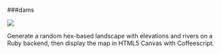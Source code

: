 ###dams

![](img1.png)

Generate a random hex-based landscape with elevations and rivers on a Ruby backend, then display the map in HTML5 Canvas with Coffeescript.
